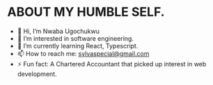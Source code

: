 # ABOUT MY HUMBLE SELF.
- 👋 Hi, I’m Nwaba Ugochukwu
- 👀 I’m interested in software engineering.
- 🌱 I’m currently learning React, Typescript.
- 📫 How to reach me: sylvaspecial@gmail.com
- ⚡ Fun fact: A Chartered Accountant that picked up interest in web development.

<!---
ugochukwuSylva/ugochukwuSylva is a ✨ special ✨ repository because its `README.md` (this file) appears on your GitHub profile.
You can click the Preview link to take a look at your changes.
--->
